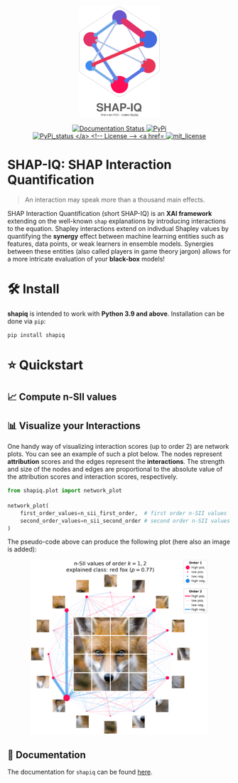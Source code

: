 <p align="center">
  <img height="250px" src="docs/source/_static/logo_shapiq_light.svg" alt="shapiq_logo">
</p>

<p align="center">
  <!-- Read the Docs -->
  <a href='https://shapiq.readthedocs.io/en/latest/?badge=latest'>
      <img src='https://readthedocs.org/projects/shapiq/badge/?version=latest' alt='Documentation Status' />
  </a>
  <!-- PyPI Version -->
  <a href="https://pypi.org/project/shapiq">
    <img src="https://img.shields.io/pypi/v/shapiq.svg?color=blue" alt="PyPi">
  </a>
  <!-- PyPI status -->
  <a href="https://pypi.org/project/shapiq">
    <img src="https://img.shields.io/pypi/status/shapiq.svg?color=blue" alt="PyPi_status
  </a>
  <!-- License -->
  <a href="https://opensource.org/licenses/MIT">
    <img src="https://img.shields.io/badge/License-MIT-brightgreen.svg" alt="mit_license">
  </a>
</p>


# SHAP-IQ: SHAP Interaction Quantification
> An interaction may speak more than a thousand main effects.

SHAP Interaction Quantification (short SHAP-IQ) is an **XAI framework** extending on the well-known `shap` explanations by introducing interactions to the equation.
Shapley interactions extend on indivdual Shapley values by quantifying the **synergy** effect between machine learning entities such as features, data points, or weak learners in ensemble models.
Synergies between these entities (also called players in game theory jargon) allows for a more intricate evaluation of your **black-box** models!

# 🛠️ Install
**shapiq** is intended to work with **Python 3.9 and above**. Installation can be done via `pip`:

```sh
pip install shapiq
```

# ⭐ Quickstart

## 📈 Compute n-SII values

## 📊 Visualize your Interactions

One handy way of visualizing interaction scores (up to order 2) are network plots.
You can see an example of such a plot below.
The nodes represent **attribution** scores and the edges represent the **interactions**.
The strength and size of the nodes and edges are proportional to the absolute value of the
attribution scores and interaction scores, respectively.

```python
from shapiq.plot import network_plot

network_plot(
    first_order_values=n_sii_first_order,  # first order n-SII values
    second_order_values=n_sii_second_order # second order n-SII values
)
```

The pseudo-code above can produce the following plot (here also an image is added):

<p align="center">
  <img width="400px" src="docs/source/_static/network_example.png" alt="network_plot_example">
</p>

## 📖 Documentation
The documentation for ``shapiq`` can be found [here](https://shapiq.readthedocs.io/en/latest/).

